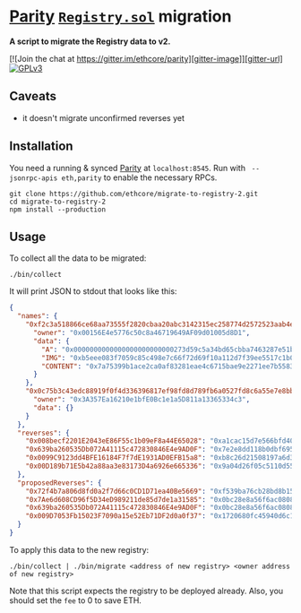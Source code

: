 # [Parity](https://ethcore.io/parity.html) [`Registry.sol`](https://github.com/ethcore/contracts/blob/b6f982b8ac5d47fe5d37f8bc6714f3e6149d8a50/Registry.sol) migration

**A script to migrate the Registry data to v2.**

[![Join the chat at https://gitter.im/ethcore/parity][gitter-image]][gitter-url] [![GPLv3][license-image]][license-url]

[gitter-image]: https://badges.gitter.im/Join%20Chat.svg
[gitter-url]: https://gitter.im/ethcore/parity
[license-image]: https://img.shields.io/badge/license-GPL%20v3-green.svg
[license-url]: https://www.gnu.org/licenses/gpl-3.0.en.html

## Caveats

- it doesn't migrate unconfirmed reverses yet

## Installation

You need a running & synced [Parity](https://ethcore.io/parity.html) at `localhost:8545`. Run with ` --jsonrpc-apis eth,parity` to enable the necessary RPCs.

```shell
git clone https://github.com/ethcore/migrate-to-registry-2.git
cd migrate-to-registry-2
npm install --production
```

## Usage

To collect all the data to be migrated:

```shell
./bin/collect
```

It will print JSON to stdout that looks like this:

```json
{
  "names": {
    "0xf2c3a518866ce68aa73555f2820cbaa20abc3142315ec258774d2572523aab4e": {
      "owner": "0x00156E4e5776c50c8a46719649AF09d01005d8D1",
      "data": {
        "A": "0x0000000000000000000000000273d59c5a34bd65cbba7463287e51b27a4680f5",
        "IMG": "0xb5eee083f7059c85c498e7c66f72d69f10a112d7f39ee5517c1b0b83e8032ee4",
        "CONTENT": "0x7a75399b1ace2ca0af83281eae4c6715bae9e2271ee7b558350d9ae06a5e4918"
      }
    },
    "0x0c75b3c43edc88919f0f4d336396817ef98fd8d789fb6a0527fd8c6a55e7e8bb": {
      "owner": "0x3A357Ea16210e1bfE0Bc1e1a5D811a13365334c3",
      "data": {}
    }
  },
  "reverses": {
    "0x008becf2201E2043eE86F55c1b09eF8a44E65028": "0xa1cac15d7e566bfd40a0d4454b5225c6c70892c26b5b82fdae2ff34ec581abd1",
    "0x639ba260535Db072A41115c472830846E4e9AD0F": "0x7e2e8dd118b0dbf6959def7dcc30f934860a9ac856004e19dbbfe46e5a4b4ba8",
    "0x0099C9123dd4BFE16184F7f7dE1931AD0EFB15a8": "0xb8c26d21508197a6d388fdc1a00f53c29d3cb254f741e085e2ad383c0cc51878",
    "0x00D189b71E5b42a88aa3e83173D4a6926e665336": "0x9a04d26f05c5110d55a24197765800853481cbc4f4be7bd4667662ac9f50b279"
  },
  "proposedReverses": {
    "0x72f4b7a806d8fd0a2f7d66c0CD1D71ea40Be5669": "0xf539ba76cb28bd8b154e5e1e046c11cc09c5a4831299ea08e5a04ce250df879f",
    "0x7Ae6d608CD96f5D34eD989211de85d7de1a31585": "0x0bc28e8a56f6ac080821132c5c7b44d4c9adc545974a554141622956bb261926",
    "0x639ba260535Db072A41115c472830846E4e9AD0F": "0x0bc28e8a56f6ac080821132c5c7b44d4c9adc545974a554141622956bb261926",
    "0x009D7053Fb15023F7090a15e52Eb71DF2d0a0f37": "0x1720680fc45940d6c1892e83e6b916986d068fc83e59caec592238237bd80410"
  }
}
```

To apply this data to the new registry:

```shell
./bin/collect | ./bin/migrate <address of new registry> <owner address of new registry>
```

Note that this script expects the registry to be deployed already. Also, you should set the `fee` to 0 to save ETH.

